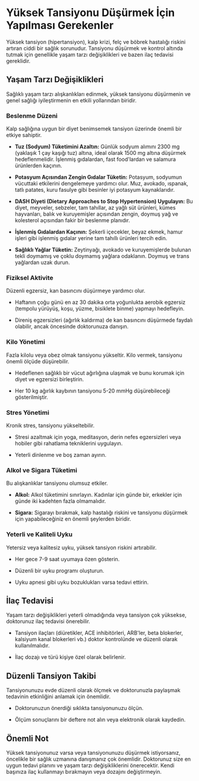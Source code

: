 # Yüksek Tansiyonu Düşürmek İçin Yapılması Gerekenler

Yüksek tansiyon (hipertansiyon), kalp krizi, felç ve böbrek hastalığı riskini artıran ciddi bir sağlık sorunudur. Tansiyonu düşürmek ve kontrol altında tutmak için genellikle yaşam tarzı değişiklikleri ve bazen ilaç tedavisi gereklidir.

## Yaşam Tarzı Değişiklikleri

Sağlıklı yaşam tarzı alışkanlıkları edinmek, yüksek tansiyonu düşürmenin ve genel sağlığı iyileştirmenin en etkili yollarından biridir.

### Beslenme Düzeni

Kalp sağlığına uygun bir diyet benimsemek tansiyon üzerinde önemli bir etkiye sahiptir.

*   **Tuz (Sodyum) Tüketimini Azaltın:** Günlük sodyum alımını 2300 mg (yaklaşık 1 çay kaşığı tuz) altına, ideal olarak 1500 mg altına düşürmek hedeflenmelidir. İşlenmiş gıdalardan, fast food'lardan ve salamura ürünlerden kaçının.

*   **Potasyum Açısından Zengin Gıdalar Tüketin:** Potasyum, sodyumun vücuttaki etkilerini dengelemeye yardımcı olur. Muz, avokado, ıspanak, tatlı patates, kuru fasulye gibi besinler iyi potasyum kaynaklarıdır.

*   **DASH Diyeti (Dietary Approaches to Stop Hypertension) Uygulayın:** Bu diyet, meyveler, sebzeler, tam tahıllar, az yağlı süt ürünleri, kümes hayvanları, balık ve kuruyemişler açısından zengin, doymuş yağ ve kolesterol açısından fakir bir beslenme planıdır.

*   **İşlenmiş Gıdalardan Kaçının:** Şekerli içecekler, beyaz ekmek, hamur işleri gibi işlenmiş gıdalar yerine tam tahıllı ürünleri tercih edin.

*   **Sağlıklı Yağlar Tüketin:** Zeytinyağı, avokado ve kuruyemişlerde bulunan tekli doymamış ve çoklu doymamış yağlara odaklanın. Doymuş ve trans yağlardan uzak durun.

### Fiziksel Aktivite

Düzenli egzersiz, kan basıncını düşürmeye yardımcı olur.

*   Haftanın çoğu günü en az 30 dakika orta yoğunlukta aerobik egzersiz (tempolu yürüyüş, koşu, yüzme, bisiklete binme) yapmayı hedefleyin.

*   Direniş egzersizleri (ağırlık kaldırma) de kan basıncını düşürmede faydalı olabilir, ancak öncesinde doktorunuza danışın.

### Kilo Yönetimi

Fazla kilolu veya obez olmak tansiyonu yükseltir. Kilo vermek, tansiyonu önemli ölçüde düşürebilir.

*   Hedeflenen sağlıklı bir vücut ağırlığına ulaşmak ve bunu korumak için diyet ve egzersizi birleştirin.

*   Her 10 kg ağırlık kaybının tansiyonu 5-20 mmHg düşürebileceği gösterilmiştir.

### Stres Yönetimi

Kronik stres, tansiyonu yükseltebilir.

*   Stresi azaltmak için yoga, meditasyon, derin nefes egzersizleri veya hobiler gibi rahatlama tekniklerini uygulayın.

*   Yeterli dinlenme ve boş zaman ayırın.

### Alkol ve Sigara Tüketimi

Bu alışkanlıklar tansiyonu olumsuz etkiler.

*   **Alkol:** Alkol tüketimini sınırlayın. Kadınlar için günde bir, erkekler için günde iki kadehten fazla olmamalıdır.

*   **Sigara:** Sigarayı bırakmak, kalp hastalığı riskini ve tansiyonu düşürmek için yapabileceğiniz en önemli şeylerden biridir.

### Yeterli ve Kaliteli Uyku

Yetersiz veya kalitesiz uyku, yüksek tansiyon riskini artırabilir.

*   Her gece 7-9 saat uyumaya özen gösterin.

*   Düzenli bir uyku programı oluşturun.

*   Uyku apnesi gibi uyku bozuklukları varsa tedavi ettirin.

## İlaç Tedavisi

Yaşam tarzı değişiklikleri yeterli olmadığında veya tansiyon çok yüksekse, doktorunuz ilaç tedavisi önerebilir.

*   Tansiyon ilaçları (diüretikler, ACE inhibitörleri, ARB'ler, beta blokerler, kalsiyum kanal blokerleri vb.) doktor kontrolünde ve düzenli olarak kullanılmalıdır.

*   İlaç dozajı ve türü kişiye özel olarak belirlenir.

## Düzenli Tansiyon Takibi

Tansiyonunuzu evde düzenli olarak ölçmek ve doktorunuzla paylaşmak tedavinin etkinliğini anlamak için önemlidir.

*   Doktorunuzun önerdiği sıklıkta tansiyonunuzu ölçün.

*   Ölçüm sonuçlarını bir deftere not alın veya elektronik olarak kaydedin.

## Önemli Not

Yüksek tansiyonunuz varsa veya tansiyonunuzu düşürmek istiyorsanız, öncelikle bir sağlık uzmanına danışmanız çok önemlidir. Doktorunuz size en uygun tedavi planını ve yaşam tarzı değişikliklerini önerecektir. Kendi başınıza ilaç kullanmayı bırakmayın veya dozajını değiştirmeyin.
